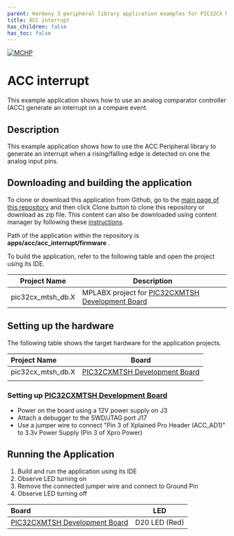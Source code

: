 ```yaml
---
parent: Harmony 3 peripheral library application examples for PIC32CX MT family
title: ACC interrupt 
has_children: false
has_toc: false
---
```


[![MCHP](https://www.microchip.com/ResourcePackages/Microchip/assets/dist/images/logo.png)](https://www.microchip.com)

# ACC interrupt

This example application shows how to use an analog comparator controller (ACC) generate an interrupt on a compare event. 

## Description

This example application shows how to use the ACC Peripheral library to generate an interrupt when a rising/falling edge is detected on one the analog input pins. 


## Downloading and building the application

To clone or download this application from Github, go to the [main page of this repository](https://github.com/Microchip-MPLAB-Harmony/csp_apps_pic32cx_mt) and then click Clone button to clone this repository or download as zip file.
This content can also be downloaded using content manager by following these [instructions](https://github.com/Microchip-MPLAB-Harmony/contentmanager/wiki).

Path of the application within the repository is **apps/acc/acc_interrupt/firmware** .

To build the application, refer to the following table and open the project using its IDE.

| Project Name      | Description                                    |
| ----------------- | ---------------------------------------------- |
| pic32cx_mtsh_db.X | MPLABX project for [PIC32CXMTSH Development Board](https://www.microchip.com/en-us/development-tool/PIC32CXMTSH-DB) |

## Setting up the hardware

The following table shows the target hardware for the application projects.

| Project Name| Board|
|:---------|:---------:|
| pic32cx_mtsh_db.X | [PIC32CXMTSH Development Board](https://www.microchip.com/en-us/development-tool/PIC32CXMTSH-DB) |
|||

### Setting up [PIC32CXMTSH Development Board](https://www.microchip.com/en-us/development-tool/PIC32CXMTSH-DB)

- Power on the board using a 12V power supply on J3
- Attach a debugger to the SWD/JTAG port J17
- Use a jumper wire to connect "Pin 3 of Xplained Pro Header (ACC_AD1)" to 3.3v Power Supply (Pin 3 of Xpro Power)

## Running the Application

1. Build and run the application using its IDE
2. Observe LED turning on
3. Remove the connected jumper wire and connect to Ground Pin
4. Observe LED turning off


| Board| LED|
|:---------|:---------:|
| [PIC32CXMTSH Development Board](https://www.microchip.com/en-us/development-tool/PIC32CXMTSH-DB) | D20 LED (Red) |